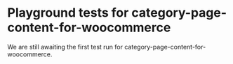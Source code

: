 # Playground tests for category-page-content-for-woocommerce
We are still awaiting the first test run for category-page-content-for-woocommerce.
